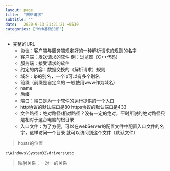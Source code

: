 ```yaml
---
layout: page
title:  "网络请求"
subtitle: ""
date:   2020-9-13 21:21:21 +0530
categories: ["Web基础知识"]
---
```



- 完整的URL
    - 协议：客户端与服务端规定好的一种解析请求的规则的名字
     - 客户端：发送请求的软件 例：浏览器（C++代码）
     - 服务端：接受请求的软件
     - 约定的内容：数据交换的（解析请求）规则
    - 域名：ip的别名，一个ip可以有多个别名
     - 前缀（前缀是自定义的 一般使用www作为域名）
     - name
     - 后缀
    - 端口：端口是为一个软件的运行提供的一个入口
     - http协议的默认端口是80 https协议的默认端口是433
    - 文件路径：绝对路径/相对路径？没有一定的绝对，平时所说的绝对路径只是相对于这台电脑的根目录
     - 入口文件：为了方便，可以在webServer的配置文件中配置入口文件的名字，这样访问一个目录 就可以访问到这个文件（默认文件）

> hosts的位置

```
c\Windows\System32\drivers\etc
```
> 映射关系：一对一的关系

       
      
    

